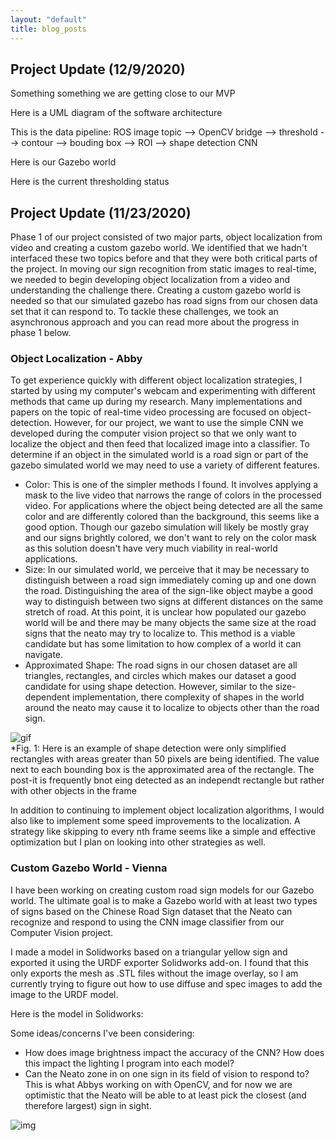 ```yaml
---
layout: "default"
title: blog_posts 
---
```

## Project Update (12/9/2020)
Something something we are getting close to our MVP

Here is a UML diagram of the software architecture 

This is the data pipeline: ROS image topic --> OpenCV bridge --> threshold --> contour --> bouding box --> ROI --> shape detection CNN

Here is our Gazebo world

Here is the current thresholding status

## Project Update (11/23/2020)
Phase 1 of our project consisted of two major parts, object localization from video and creating a custom gazebo world.  We identified that we hadn't interfaced these two topics before and that they were both critical parts of the project. In moving our sign recognition from static images to real-time, we needed to begin developing object localization from a video and understanding the challenge there. Creating a custom gazebo world is needed so that our simulated gazebo has road signs from our chosen data set that it can respond to. To tackle these challenges, we took an asynchronous approach and you can read more about the progress in phase 1 below.
### Object Localization - Abby
To get experience quickly with different object localization strategies, I started by using my computer's webcam and experimenting with different methods that came up during my research. Many implementations and papers on the topic of real-time video processing are focused on object-detection. However, for our project, we want to use the simple CNN we developed during the computer vision project so that we only want to localize the object and then feed that localized image into a classifier. To determine if an object in the simulated world is a road sign or part of the gazebo simulated world we may need to use a variety of different features.
 * Color: This is one of the simpler methods I found. It involves applying a mask to the live video that narrows the range of colors in the processed video. For applications where the object being detected are all the same color and are differently colored than the background, this seems like a good option. Though our gazebo simulation will likely be mostly gray and our signs brightly colored, we don't want to rely on the color mask as this solution doesn't have very much viability in real-world applications.
 * Size: In our simulated world, we perceive that it may be necessary to distinguish between a road sign immediately coming up and one down the road. Distinguishing the area of the sign-like object maybe a good way to distinguish between two signs at different distances on the same stretch of road. At this point, it is unclear how populated our gazebo world will be and there may be many objects the same size at the road signs that the neato may try to localize to. This method is a viable candidate but has some limitation to how complex of a world it can navigate.
 * Approximated Shape: The road signs in our chosen dataset are all triangles, rectangles, and circles which makes our dataset a good candidate for using shape detection. However, similar to the size-dependent implementation, there complexity of shapes in the world around the neato may cause it to localize to objects other than the road sign.
 
![gif](https://github.com/amfry/sign_recognition/blob/main/docs/images/openCV_practice.gif)  
*Fig. 1: Here is an example of shape detection were only simplified rectangles with areas greater than 50 pixels are being identified. The value next to each bounding box is the approximated area of the rectangle. The post-it is frequently bnot eing detected as an independt rectangle but rather with other objects in the frame  

In addition to continuing to implement object localization algorithms, I would also like to implement some speed improvements to the localization. A strategy like skipping to every nth frame seems like a simple and effective optimization but I plan on looking into other strategies as well.




### Custom Gazebo World - Vienna
I have been working on creating custom road sign models for our Gazebo world. The ultimate goal is to make a Gazebo world with at least two types of signs based on the Chinese Road Sign dataset that the Neato can recognize and respond to using the CNN image classifier from our Computer Vision project.

I made a model in Solidworks based on a triangular yellow sign and exported it using the URDF exporter Solidworks add-on. I found that this only exports the mesh as .STL files without the image overlay, so I am currently trying to figure out how to use diffuse and spec images to add the image to the URDF model.

Here is the model in Solidworks:

Some ideas/concerns I've been considering:
* How does image brightness impact the accuracy of the CNN? How does this impact the lighting I program into each model?
* Can the Neato zone in on one sign in its field of vision to respond to? This is what Abbys working on with OpenCV, and for now we are optimistic that the Neato will be able to at least pick the closest (and therefore largest) sign in sight.

![img](https://github.com/amfry/sign_recognition/blob/main/docs/images/yield_sign_sldprt.PNG)  
